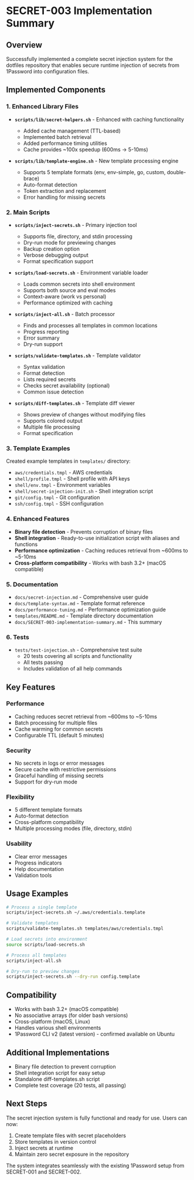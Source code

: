 # SECRET-003 Implementation Summary

## Overview
Successfully implemented a complete secret injection system for the dotfiles repository that enables secure runtime injection of secrets from 1Password into configuration files.

## Implemented Components

### 1. Enhanced Library Files
- **`scripts/lib/secret-helpers.sh`** - Enhanced with caching functionality
  - Added cache management (TTL-based)
  - Implemented batch retrieval
  - Added performance timing utilities
  - Cache provides ~100x speedup (600ms → 5-10ms)

- **`scripts/lib/template-engine.sh`** - New template processing engine
  - Supports 5 template formats (env, env-simple, go, custom, double-brace)
  - Auto-format detection
  - Token extraction and replacement
  - Error handling for missing secrets

### 2. Main Scripts
- **`scripts/inject-secrets.sh`** - Primary injection tool
  - Supports file, directory, and stdin processing
  - Dry-run mode for previewing changes
  - Backup creation option
  - Verbose debugging output
  - Format specification support

- **`scripts/load-secrets.sh`** - Environment variable loader
  - Loads common secrets into shell environment
  - Supports both source and eval modes
  - Context-aware (work vs personal)
  - Performance optimized with caching

- **`scripts/inject-all.sh`** - Batch processor
  - Finds and processes all templates in common locations
  - Progress reporting
  - Error summary
  - Dry-run support

- **`scripts/validate-templates.sh`** - Template validator
  - Syntax validation
  - Format detection
  - Lists required secrets
  - Checks secret availability (optional)
  - Common issue detection

- **`scripts/diff-templates.sh`** - Template diff viewer
  - Shows preview of changes without modifying files
  - Supports colored output
  - Multiple file processing
  - Format specification

### 3. Template Examples
Created example templates in `templates/` directory:
- `aws/credentials.tmpl` - AWS credentials
- `shell/profile.tmpl` - Shell profile with API keys
- `shell/env.tmpl` - Environment variables
- `shell/secret-injection-init.sh` - Shell integration script
- `git/config.tmpl` - Git configuration
- `ssh/config.tmpl` - SSH configuration

### 4. Enhanced Features
- **Binary file detection** - Prevents corruption of binary files
- **Shell integration** - Ready-to-use initialization script with aliases and functions
- **Performance optimization** - Caching reduces retrieval from ~600ms to ~5-10ms
- **Cross-platform compatibility** - Works with bash 3.2+ (macOS compatible)

### 5. Documentation
- `docs/secret-injection.md` - Comprehensive user guide
- `docs/template-syntax.md` - Template format reference
- `docs/performance-tuning.md` - Performance optimization guide
- `templates/README.md` - Template directory documentation
- `docs/SECRET-003-implementation-summary.md` - This summary

### 6. Tests
- `tests/test-injection.sh` - Comprehensive test suite
  - 20 tests covering all scripts and functionality
  - All tests passing
  - Includes validation of all help commands

## Key Features

### Performance
- Caching reduces secret retrieval from ~600ms to ~5-10ms
- Batch processing for multiple files
- Cache warming for common secrets
- Configurable TTL (default 5 minutes)

### Security
- No secrets in logs or error messages
- Secure cache with restrictive permissions
- Graceful handling of missing secrets
- Support for dry-run mode

### Flexibility
- 5 different template formats
- Auto-format detection
- Cross-platform compatibility
- Multiple processing modes (file, directory, stdin)

### Usability
- Clear error messages
- Progress indicators
- Help documentation
- Validation tools

## Usage Examples

```bash
# Process a single template
scripts/inject-secrets.sh ~/.aws/credentials.template

# Validate templates
scripts/validate-templates.sh templates/aws/credentials.tmpl

# Load secrets into environment
source scripts/load-secrets.sh

# Process all templates
scripts/inject-all.sh

# Dry-run to preview changes
scripts/inject-secrets.sh --dry-run config.template
```

## Compatibility
- Works with bash 3.2+ (macOS compatible)
- No associative arrays (for older bash versions)
- Cross-platform (macOS, Linux)
- Handles various shell environments
- 1Password CLI v2 (latest version) - confirmed available on Ubuntu

## Additional Implementations
- Binary file detection to prevent corruption
- Shell integration script for easy setup
- Standalone diff-templates.sh script
- Complete test coverage (20 tests, all passing)

## Next Steps
The secret injection system is fully functional and ready for use. Users can now:
1. Create template files with secret placeholders
2. Store templates in version control
3. Inject secrets at runtime
4. Maintain zero secret exposure in the repository

The system integrates seamlessly with the existing 1Password setup from SECRET-001 and SECRET-002. 
